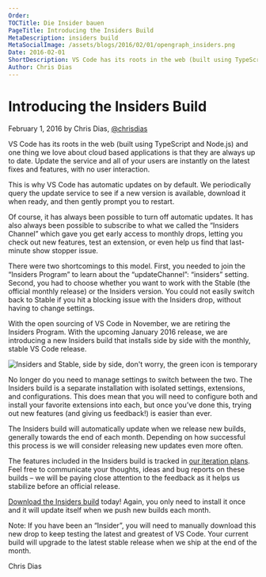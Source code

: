 ```yaml
---
Order:
TOCTitle: Die Insider bauen
PageTitle: Introducing the Insiders Build
MetaDescription: insiders build
MetaSocialImage: /assets/blogs/2016/02/01/opengraph_insiders.png
Date: 2016-02-01
ShortDescription: VS Code has its roots in the web (built using TypeScript and Node.js) and one thing we love about cloud based applications is that they are always up to date. Update the service and all of your users are instantly on the latest fixes and features, with no user interaction.
Author: Chris Dias
---
```


# Introducing the Insiders Build

February 1, 2016 by Chris Dias, [@chrisdias](https://twitter.com/chrisdias)

VS Code has its roots in the web (built using TypeScript and Node.js) and one thing we love about cloud based applications is that they are always up to date. Update the service and all of your users are instantly on the latest fixes and features, with no user interaction.

This is why VS Code has automatic updates on by default. We periodically query the update service to see if a new version is available, download it when ready, and then gently prompt you to restart.

Of course, it has always been possible to turn off automatic updates. It has also always been possible to subscribe to what we called the “Insiders Channel” which gave you get early access to monthly drops, letting you check out new features, test an extension, or even help us find that last-minute show stopper issue.

There were two shortcomings to this model. First, you needed to join the “Insiders Program” to learn about the “updateChannel”: “insiders” setting. Second, you had to choose whether you want to work with the Stable (the official monthly release) or the Insiders version. You could not easily switch back to Stable if you hit a blocking issue with the Insiders drop, without having to change settings.

With the open sourcing of VS Code in November, we are retiring the Insiders Program. With the upcoming January 2016 release, we are introducing a new Insiders build that installs side by side with the monthly, stable VS Code release.

![Insiders and Stable, side by side, don't worry, the green icon is temporary](insiders_build_icon.png)

No longer do you need to manage settings to switch between the two. The Insiders build is a separate installation with isolated settings, extensions, and configurations. This does mean that you will need to configure both and install your favorite extensions into each, but once you’ve done this, trying out new features (and giving us feedback!) is easier than ever.

The Insiders build will automatically update when we release new builds, generally towards the end of each month. Depending on how successful this process is we will consider releasing new updates even more often.

The features included in the Insiders build is tracked in [our iteration plans](https://github.com/microsoft/vscode/issues?utf8=%E2%9C%93&q=label%3Aiteration-plan+). Feel free to communicate your thoughts, ideas and bug reports on these builds – we will be paying close attention to the feedback as it helps us stabilize before an official release.

[Download the Insiders build](/insiders) today! Again, you only need to install it once and it will update itself when we push new builds each month.

Note: If you have been an “Insider”, you will need to manually download this new drop to keep testing the latest and greatest of VS Code. Your current build will upgrade to the latest stable release when we ship at the end of the month.

Chris Dias
